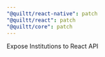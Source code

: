 ```yaml
---
"@quiltt/react-native": patch
"@quiltt/react": patch
"@quiltt/core": patch
---
```


Expose Institutions to React API
